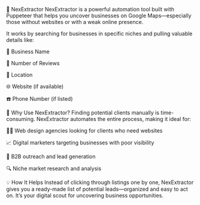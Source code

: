 🚀 NexExtractor
NexExtractor is a powerful automation tool built with Puppeteer that helps you uncover businesses on Google Maps—especially those without websites or with a weak online presence.

It works by searching for businesses in specific niches and pulling valuable details like:

🏢 Business Name

🌟 Number of Reviews

📍 Location

🌐 Website (if available)

☎️ Phone Number (if listed)

🎯 Why Use NexExtractor?
Finding potential clients manually is time-consuming. NexExtractor automates the entire process, making it ideal for:

🧑‍💻 Web design agencies looking for clients who need websites

📈 Digital marketers targeting businesses with poor visibility

🤝 B2B outreach and lead generation

🔍 Niche market research and analysis

💡 How It Helps
Instead of clicking through listings one by one, NexExtractor gives you a ready-made list of potential leads—organized and easy to act on. It’s your digital scout for uncovering business opportunities.
